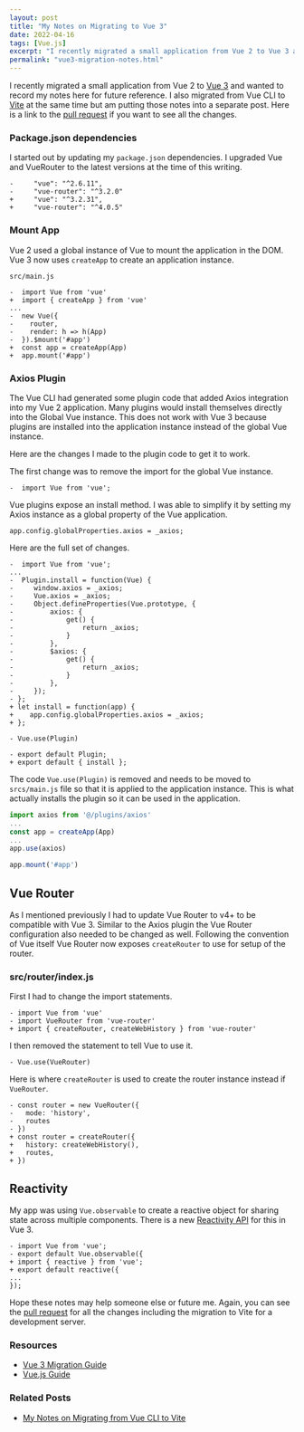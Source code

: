 ```yaml
---
layout: post
title: "My Notes on Migrating to Vue 3"
date: 2022-04-16
tags: [Vue.js]
excerpt: "I recently migrated a small application from Vue 2 to Vue 3 and wanted to record my notes here for future reference."
permalink: "vue3-migration-notes.html"
---
```


I recently migrated a small application from Vue 2 to [Vue 3](https://vuejs.org/) and wanted to record my notes here for future reference. I also migrated from Vue CLI to [Vite](https://vitejs.dev/) at the same time but am putting those notes into a separate post. Here is a link to the [pull request](https://github.com/jsteinshouer/movie-list-app/pull/6/files) if you want to see all the changes. 

### Package.json dependencies

I started out by updating my `package.json` dependencies. I upgraded Vue and VueRouter to the latest versions at the time of this writing.

```diff-json
-     "vue": "^2.6.11",
-     "vue-router": "^3.2.0"
+     "vue": "^3.2.31",
+     "vue-router": "^4.0.5"
```

### Mount App

Vue 2 used a global instance of Vue to mount the application in the DOM. Vue 3 now uses `createApp` to create an application instance.

`src/main.js`

```diff-javascript
-  import Vue from 'vue'
+  import { createApp } from 'vue'
...
-  new Vue({
-    router,
-    render: h => h(App)
-  }).$mount('#app')
+  const app = createApp(App)
+  app.mount('#app')
```

### Axios Plugin

The Vue CLI had generated some plugin code that added Axios integration into my Vue 2 application. Many plugins would install themselves directly into the Global Vue instance. This does not work with Vue 3 because plugins are installed into the application instance instead of the global Vue instance. 

Here are the changes I made to the plugin code to get it to work.

The first change was to remove the import for the global Vue instance.

```diff-javascript
-  import Vue from 'vue';
```

Vue plugins expose an install method. I was able to simplify it by setting my Axios instance as a global property of the Vue application.

```diff-javascript
app.config.globalProperties.axios = _axios;
```

Here are the full set of changes.

```diff-javascript
-  import Vue from 'vue';
...
-  Plugin.install = function(Vue) {
-     window.axios = _axios;
-     Vue.axios = _axios;
-     Object.defineProperties(Vue.prototype, {
-         axios: {
-             get() {
-                 return _axios;
-             }
-         },
-         $axios: {
-             get() {
-                 return _axios;
-             }
-         },
-     });
- };
+ let install = function(app) {
+    app.config.globalProperties.axios = _axios;
+ };

- Vue.use(Plugin)

- export default Plugin;
+ export default { install };
```

The code `Vue.use(Plugin)` is removed and needs to be moved to `srcs/main.js` file so that it is applied to the application instance. This is what actually installs the plugin so it can be used in the application.

```javascript
import axios from '@/plugins/axios'
...
const app = createApp(App)
...
app.use(axios)

app.mount('#app')
```

## Vue Router

As I mentioned previously I had to update Vue Router to v4+ to be compatible with Vue 3. Similar to the Axios plugin the Vue Router configuration also needed to be changed as well. Following the convention of Vue itself Vue Router now exposes `createRouter` to use for setup of the router.

### src/router/index.js

First I had to change the import statements.

```diff-javascript
- import Vue from 'vue'
- import VueRouter from 'vue-router'
+ import { createRouter, createWebHistory } from 'vue-router'
```

I then removed the statement to tell Vue to use it.

```diff-javascript
- Vue.use(VueRouter)
```

Here is where `createRouter` is used to create the router instance instead if `VueRouter`.

```diff-javascript
- const router = new VueRouter({
-   mode: 'history',
-   routes
- })
+ const router = createRouter({
+ 	history: createWebHistory(),
+ 	routes,
+ })
```

## Reactivity

My app was using `Vue.observable` to create a reactive object for sharing state across multiple components. There is a new [Reactivity API](https://vuejs.org/api/reactivity-core.html) for this in Vue 3. 

```diff-javascript
- import Vue from 'vue';
- export default Vue.observable({
+ import { reactive } from 'vue';
+ export default reactive({
...
});
```

Hope these notes may help someone else or future me. Again, you can see the [pull request](https://github.com/jsteinshouer/movie-list-app/pull/6) for all the changes including the migration to Vite for a development server.

### Resources

- [Vue 3 Migration Guide](https://v3-migration.vuejs.org/)
- [Vue.js Guide](https://vuejs.org/guide/introduction.html)

### Related Posts

- [My Notes on Migrating from Vue CLI to Vite](vite-migration-notes.html)